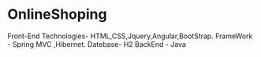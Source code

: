 # OnlineShoping
Front-End Technologies- HTML,CSS,Jquery,Angular,BootStrap.
FrameWork - Spring MVC ,Hibernet.
Datebase- H2 
BackEnd - Java
